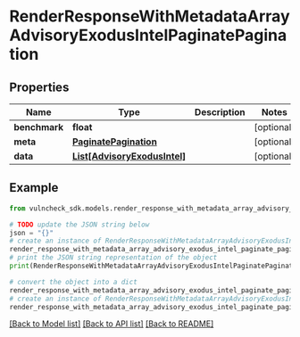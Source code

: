 # RenderResponseWithMetadataArrayAdvisoryExodusIntelPaginatePagination


## Properties

Name | Type | Description | Notes
------------ | ------------- | ------------- | -------------
**benchmark** | **float** |  | [optional] 
**meta** | [**PaginatePagination**](PaginatePagination.md) |  | [optional] 
**data** | [**List[AdvisoryExodusIntel]**](AdvisoryExodusIntel.md) |  | [optional] 

## Example

```python
from vulncheck_sdk.models.render_response_with_metadata_array_advisory_exodus_intel_paginate_pagination import RenderResponseWithMetadataArrayAdvisoryExodusIntelPaginatePagination

# TODO update the JSON string below
json = "{}"
# create an instance of RenderResponseWithMetadataArrayAdvisoryExodusIntelPaginatePagination from a JSON string
render_response_with_metadata_array_advisory_exodus_intel_paginate_pagination_instance = RenderResponseWithMetadataArrayAdvisoryExodusIntelPaginatePagination.from_json(json)
# print the JSON string representation of the object
print(RenderResponseWithMetadataArrayAdvisoryExodusIntelPaginatePagination.to_json())

# convert the object into a dict
render_response_with_metadata_array_advisory_exodus_intel_paginate_pagination_dict = render_response_with_metadata_array_advisory_exodus_intel_paginate_pagination_instance.to_dict()
# create an instance of RenderResponseWithMetadataArrayAdvisoryExodusIntelPaginatePagination from a dict
render_response_with_metadata_array_advisory_exodus_intel_paginate_pagination_from_dict = RenderResponseWithMetadataArrayAdvisoryExodusIntelPaginatePagination.from_dict(render_response_with_metadata_array_advisory_exodus_intel_paginate_pagination_dict)
```
[[Back to Model list]](../README.md#documentation-for-models) [[Back to API list]](../README.md#documentation-for-api-endpoints) [[Back to README]](../README.md)


